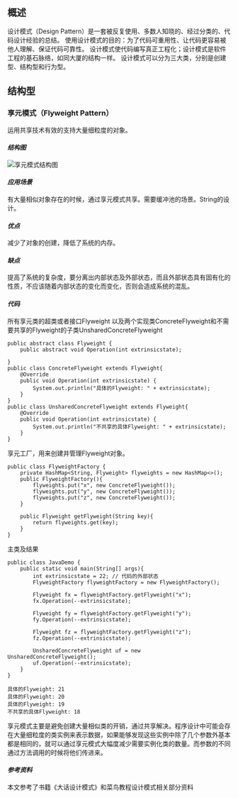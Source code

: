 

## 概述
设计模式（Design Pattern）是一套被反复使用、多数人知晓的、经过分类的、代码设计经验的总结。
使用设计模式的目的：为了代码可重用性、让代码更容易被他人理解、保证代码可靠性。 设计模式使代码编写真正工程化；设计模式是软件工程的基石脉络，如同大厦的结构一样。
设计模式可以分为三大类，分别是创建型、结构型和行为型。
## 结构型
### 享元模式（Flyweight Pattern）
运用共享技术有效的支持大量细粒度的对象。

#### ***结构图***
![享元模式结构图](https://upload-images.jianshu.io/upload_images/14607771-f11d4bac711bf999.png?imageMogr2/auto-orient/strip%7CimageView2/2/w/1240)


#### ***应用场景***
有大量相似对象存在的时候，通过享元模式共享。需要缓冲池的场景。String的设计。

#### ***优点***
减少了对象的创建，降低了系统的内存。

#### ***缺点***
提高了系统的复杂度，要分离出内部状态及外部状态，而且外部状态具有固有化的性质，不应该随着内部状态的变化而变化，否则会造成系统的混乱。

#### ***代码***
所有享元类的超类或者接口Flyweight 以及两个实现类ConcreteFlyweight和不需要共享的Flyweight的子类UnsharedConcreteFlyweight
```
public abstract class Flyweight {
    public abstract void Operation(int extrinsicstate);

}
public class ConcreteFlyweight extends Flyweight{
    @Override
    public void Operation(int extrinsicstate) {
        System.out.println("具体的Flyweight: " + extrinsicstate);
    }
}
public class UnsharedConcreteFlyweight extends Flyweight{
    @Override
    public void Operation(int extrinsicstate) {
        System.out.println("不共享的具体Flyweight: " + extrinsicstate);
    }
}
```
享元工厂，用来创建并管理Flyweight对象。
```
public class FlyweightFactory {
    private HashMap<String, Flyweight> flyweights = new HashMap<>();
    public FlyweightFactory(){
        flyweights.put("x", new ConcreteFlyweight());
        flyweights.put("y", new ConcreteFlyweight());
        flyweights.put("z", new ConcreteFlyweight());
    }

    public Flyweight getFlyweight(String key){
        return flyweights.get(key);
    }
}
```
主类及结果
```
public class JavaDemo {
    public static void main(String[] args){
        int extrinsicstate = 22; // 代码的外部状态
        FlyweightFactory flyweightFactory = new FlyweightFactory();

        Flyweight fx = flyweightFactory.getFlyweight("x");
        fx.Operation(--extrinsicstate);

        Flyweight fy = flyweightFactory.getFlyweight("y");
        fy.Operation(--extrinsicstate);

        Flyweight fz = flyweightFactory.getFlyweight("z");
        fz.Operation(--extrinsicstate);

        UnsharedConcreteFlyweight uf = new UnsharedConcreteFlyweight();
        uf.Operation(--extrinsicstate);
    }
}

具体的Flyweight: 21
具体的Flyweight: 20
具体的Flyweight: 19
不共享的具体Flyweight: 18
```
享元模式主要是避免创建大量相似类的开销，通过共享解决。程序设计中可能会存在大量细粒度的类实例来表示数据，如果能够发现这些实例中除了几个参数外基本都是相同的，就可以通过享元模式大幅度减少需要实例化类的数量。而参数的不同通过方法调用的时候将他们传进来。

#### ***参考资料***
本文参考了书籍《大话设计模式》和菜鸟教程设计模式相关部分资料